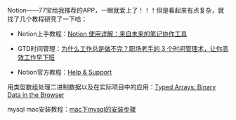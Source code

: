 Notion——77宝给我推荐的APP，一眼就爱上了！！！但是看起来有点复杂，就找了几个教程研究了一下哈：

- Notion上手教程：[Notion 使用详解：来自未来的笔记协作工具](https://sspai.com/post/52176)

- GTD时间管理：[为什么工作总是做不完？职场老手的 3 个时间管理术，让你高效工作早下班](https://www.ifanr.com/app/1090641)

- Notion官方教程：[Help & Support](https://www.notion.so/Help-Support-e040febf70a94950b8620e6f00005004)

用类型数组处理二进制数据以及在实际项目中的应用：[Typed Arrays: Binary Data in the Browser](https://www.html5rocks.com/en/tutorials/webgl/typed_arrays/)

mysql mac安装教程：[mac下mysql的安装步骤](https://zhuanlan.zhihu.com/p/37942063)